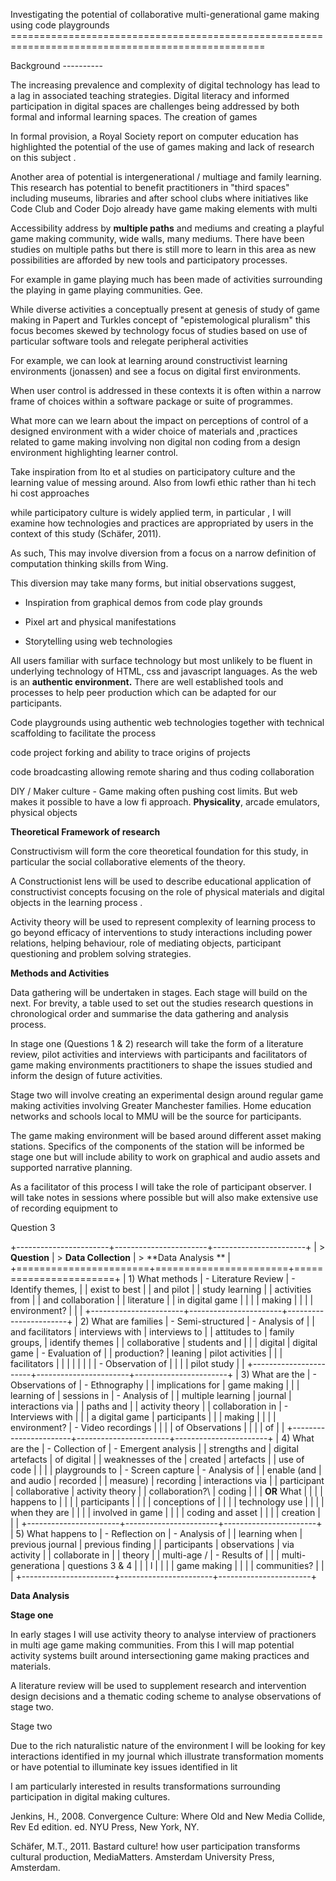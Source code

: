 Investigating the potential of collaborative multi-generational game making using code playgrounds ==================================================================================================

Background ----------

The increasing prevalence and complexity of digital technology has lead to a lag in associated teaching strategies. Digital literacy and informed participation in digital spaces are challenges being addressed by both formal and informal learning spaces. The creation of games

In formal provision, a Royal Society report on computer education has highlighted the potential of the use of games making and lack of research on this subject .

Another area of potential is intergenerational / multiage and family learning. This research has potential to benefit practitioners in "third spaces" including museums, libraries and after school clubs where initiatives like Code Club and Coder Dojo already have game making elements with multi

Accessibility address by **multiple paths** and mediums and creating a playful game making community, wide walls, many mediums. There have been studies on multiple paths but there is still more to learn in this area as new possibilities are afforded by new tools and participatory processes.

For example in game playing much has been made of activities surrounding the playing in game playing communities. Gee.

While diverse activities a conceptually present at genesis of study of game making in Papert and Turkles concept of "epistemological pluralism" this focus becomes skewed by technology focus of studies based on use of particular software tools and relegate peripheral activities

For example, we can look at learning around constructivist learning environments (jonassen) and see a focus on digital first environments.

When user control is addressed in these contexts it is often within a narrow frame of choices within a software package or suite of programmes.

What more can we learn about the impact on perceptions of control of a designed environment with a wider choice of materials and ,practices related to game making involving non digital non coding from a design environment highlighting learner control.

Take inspiration from Ito et al studies on participatory culture and the learning value of messing around. Also from lowfi ethic rather than hi tech hi cost approaches

while participatory culture is widely applied term, in particular , I will examine how technologies and practices are appropriated by users in the context of this study (Schäfer, 2011).

As such, This may involve diversion from a focus on a narrow definition of computation thinking skills from Wing.

This diversion may take many forms, but initial observations suggest,

-   Inspiration from graphical demos from code play grounds

-   Pixel art and physical manifestations

-   Storytelling using web technologies

All users familiar with surface technology but most unlikely to be fluent in underlying technology of HTML, css and javascript languages. As the web is an **authentic environment.** There are well established tools and processes to help peer production which can be adapted for our participants.

Code playgrounds using authentic web technologies together with technical scaffolding to facilitate the process

code project forking and ability to trace origins of projects

code broadcasting allowing remote sharing and thus coding collaboration

DIY / Maker culture - Game making often pushing cost limits. But web makes it possible to have a low fi approach. **Physicality**, arcade emulators, physical objects

**Theoretical Framework of research**

Constructivism will form the core theoretical foundation for this study, in particular the social collaborative elements of the theory.

A Constructionist lens will be used to describe educational application of constructivist concepts focusing on the role of physical materials and digital objects in the learning process .

Activity theory will be used to represent complexity of learning process to go beyond efficacy of interventions to study interactions including power relations, helping behaviour, role of mediating objects, participant questioning and problem solving strategies.

**Methods and Activities**

Data gathering will be undertaken in stages. Each stage will build on the next. For brevity, a table used to set out the studies research questions in chronological order and summarise the data gathering and analysis process.

In stage one (Questions 1 & 2) research will take the form of a literature review, pilot activities and interviews with participants and facilitators of game making environments practitioners to shape the issues studied and inform the design of future activities.

Stage two will involve creating an experimental design around regular game making activities involving Greater Manchester families. Home education networks and schools local to MMU will be the source for participants.

The game making environment will be based around different asset making stations. Specifics of the components of the station will be informed be stage one but will include ability to work on graphical and audio assets and supported narrative planning.

As a facilitator of this process I will take the role of participant observer. I will take notes in sessions where possible but will also make extensive use of recording equipment to

Question 3

+-----------------------+-----------------------+-----------------------+ | > **Question**        | > **Data Collection** | > **Data Analysis **  | +=======================+=======================+=======================+ | 1)  What methods      | -   Literature Review | -   Identify themes,  | |     exist to best     |                       |     and pilot         | |     study learning    |                       |     activities from   | |     and collaboration |                       |     literature        | |     in digital game   |                       |                       | |     making            |                       |                       | |     environment?      |                       |                       | +-----------------------+-----------------------+-----------------------+ | 2)  What are families | -   Semi-structured   | -   Analysis of       | |     and facilitators  |     interviews with   |     interviews to     | |     attitudes to      |     family groups,    |     identify themes   | |     collaborative     |     students and      |                       | |     digital           |     digital game      | -   Evaluation of     | |     production?       |     leaning           |     pilot activities  | |                       |     facilitators      |                       | |                       |                       |                       | |                       | -   Observation of    |                       | |                       |     pilot study       |                       | +-----------------------+-----------------------+-----------------------+ | 3)  What are the      | -   Observations of   | -   Ethnography       | |     implications for  |     game making       |                       | |     learning of       |     sessions in       | -   Analysis of       | |     multiple learning |     journal           |     interactions via  | |     paths and         |                       |     activity theory   | |     collaboration in  | -   Interviews with   |                       | |     a digital game    |     participants      |                       | |     making            |                       |                       | |     environment?      | -   Video recordings  |                       | |                       |     of Observations   |                       | |                       |     of                |                       | +-----------------------+-----------------------+-----------------------+ | 4)  What are the      | -   Collection of     | -   Emergent analysis | |     strengths and     |     digital artefacts |     of digital        | |     weaknesses of the |     created           |     artefacts         | |     use of code       |                       |                       | |     playgrounds to    | -   Screen capture    | -   Analysis of       | |     enable (and       |     and audio         |     recorded          | |     measure)          |     recording         |     interactions via  | |     participant       |     collaborative     |     activity theory   | |     collaboration?\   |     coding            |                       | |     **OR** What       |                       |                       | |     happens to        |                       |                       | |     participants      |                       |                       | |     conceptions of    |                       |                       | |     technology use    |                       |                       | |     when they are     |                       |                       | |     involved in game  |                       |                       | |     coding and asset  |                       |                       | |     creation          |                       |                       | +-----------------------+-----------------------+-----------------------+ | 5)  What happens to   | -   Reflection on     | -   Analysis of       | |     learning when     |     previous journal  |     previous finding  | |     participants      |     observations      |     via activity      | |     collaborate in    |                       |     theory            | |     multi-age /       | -   Results of        |                       | |     multi-generationa |     questions 3 & 4   |                       | | l                     |                       |                       | |     game making       |                       |                       | |     communities?      |                       |                       | +-----------------------+-----------------------+-----------------------+

**Data Analysis**

**Stage one**

In early stages I will use activity theory to analyse interview of practioners in multi age game making communities. From this I will map potential activity systems built around intersectioning game making practices and materials.

A literature review will be used to supplement research and intervention design decisions and a thematic coding scheme to analyse observations of stage two.

Stage two

Due to the rich naturalistic nature of the environment I will be looking for key interactions identified in my journal which illustrate transformation moments or have potential to illuminate key issues identified in lit

I am particularly interested in results transformations surrounding participation in digital making cultures.

Jenkins, H., 2008. Convergence Culture: Where Old and New Media Collide, Rev Ed edition. ed. NYU Press, New York, NY.

Schäfer, M.T., 2011. Bastard culture! how user participation transforms cultural production, MediaMatters. Amsterdam University Press, Amsterdam. 